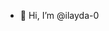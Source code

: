 - 👋 Hi, I’m @ilayda-0
<!---
ilayda-0/ilayda-0 is a ✨ special ✨ repository because its `README.md` (this file) appears on your GitHub profile.
You can click the Preview link to take a look at your changes.
--->
